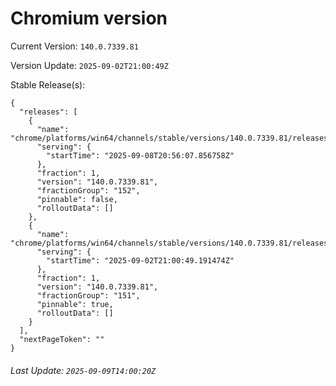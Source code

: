 # Chromium version

Current Version: `140.0.7339.81`

Version Update: `2025-09-02T21:00:49Z`

Stable Release(s):
```
{
  "releases": [
    {
      "name": "chrome/platforms/win64/channels/stable/versions/140.0.7339.81/releases/1757364967",
      "serving": {
        "startTime": "2025-09-08T20:56:07.856758Z"
      },
      "fraction": 1,
      "version": "140.0.7339.81",
      "fractionGroup": "152",
      "pinnable": false,
      "rolloutData": []
    },
    {
      "name": "chrome/platforms/win64/channels/stable/versions/140.0.7339.81/releases/1756846849",
      "serving": {
        "startTime": "2025-09-02T21:00:49.191474Z"
      },
      "fraction": 1,
      "version": "140.0.7339.81",
      "fractionGroup": "151",
      "pinnable": true,
      "rolloutData": []
    }
  ],
  "nextPageToken": ""
}
```

###### Last Update: `2025-09-09T14:00:20Z`
        